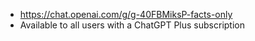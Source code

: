 * https://chat.openai.com/g/g-40FBMiksP-facts-only
* Available to all users with a ChatGPT Plus subscription
